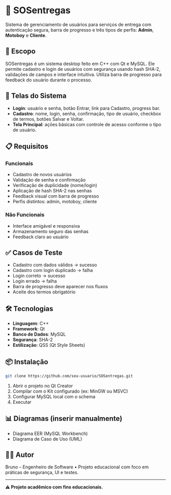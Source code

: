 
# 🚚 SOSentregas

Sistema de gerenciamento de usuários para serviços de entrega com autenticação segura, barra de progresso e três tipos de perfis: **Admin**, **Motoboy** e **Cliente**.

## 🎯 Escopo

SOSentregas é um sistema desktop feito em C++ com Qt e MySQL. Ele permite cadastro e login de usuários com segurança usando hash SHA-2, validações de campos e interface intuitiva. Utiliza barra de progresso para feedback do usuário durante o processo.

## 🧱 Telas do Sistema

- **Login**: usuário e senha, botão Entrar, link para Cadastro, progress bar.
- **Cadastro**: nome, login, senha, confirmação, tipo de usuário, checkbox de termos, botões Salvar e Voltar.
- **Tela Principal**: ações básicas com controle de acesso conforme o tipo de usuário.

## 📋 Requisitos

### Funcionais

- Cadastro de novos usuários
- Validação de senha e confirmação
- Verificação de duplicidade (nome/login)
- Aplicação de hash SHA-2 nas senhas
- Feedback visual com barra de progresso
- Perfis distintos: admin, motoboy, cliente

### Não Funcionais

- Interface amigável e responsiva
- Armazenamento seguro das senhas
- Feedback claro ao usuário

## ✅ Casos de Teste

- Cadastro com dados válidos → sucesso
- Cadastro com login duplicado → falha
- Login correto → sucesso
- Login errado → falha
- Barra de progresso deve aparecer nos fluxos
- Aceite dos termos obrigatório

## 🛠️ Tecnologias

- **Linguagem**: C++
- **Framework**: Qt
- **Banco de Dados**: MySQL
- **Segurança**: SHA-2
- **Estilização**: QSS (Qt Style Sheets)

## 📦 Instalação

```bash
git clone https://github.com/seu-usuario/SOSentregas.git
```

1. Abrir o projeto no Qt Creator
2. Compilar com o Kit configurado (ex: MinGW ou MSVC)
3. Configurar MySQL local com o schema
4. Executar

## 📊 Diagramas (inserir manualmente)

- Diagrama EER (MySQL Workbench)
- Diagrama de Caso de Uso (UML)

## 👨‍💻 Autor

Bruno – Engenheiro de Software • Projeto educacional com foco em práticas de segurança, UI e testes.

---

**⚠️ Projeto acadêmico com fins educacionais.**
